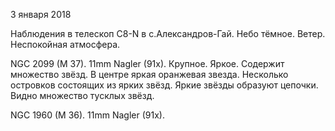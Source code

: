 3 января 2018

Наблюдения в телескоп C8-N в с.Александров-Гай. Небо тёмное. Ветер. Неспокойная атмосфера.

NGC 2099 (M 37). 11mm Nagler (91x). Крупное. Яркое. Содержит множество звёзд. В центре яркая оранжевая звезда. Несколько островков состоящих из ярких звёзд. Яркие звёзды образуют цепочки. Видно множество тусклых звёзд.

NGC 1960 (M 36). 11mm Nagler (91x). 

